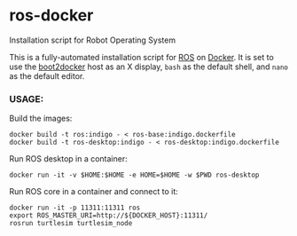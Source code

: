 ros-docker
==========

Installation script for Robot Operating System

This is a fully-automated installation script for [ROS](http://www.ros.org/) on [Docker](https://www.docker.com/). It is set to use the [boot2docker](http://boot2docker.io/) host as an X display, `bash` as the default shell, and `nano` as the default editor.

### USAGE:

Build the images:

    docker build -t ros:indigo - < ros-base:indigo.dockerfile
    docker build -t ros-desktop:indigo - < ros-desktop:indigo.dockerfile

Run ROS desktop in a container:

    docker run -it -v $HOME:$HOME -e HOME=$HOME -w $PWD ros-desktop

Run ROS core in a container and connect to it:

    docker run -it -p 11311:11311 ros
    export ROS_MASTER_URI=http://${DOCKER_HOST}:11311/
    rosrun turtlesim turtlesim_node
